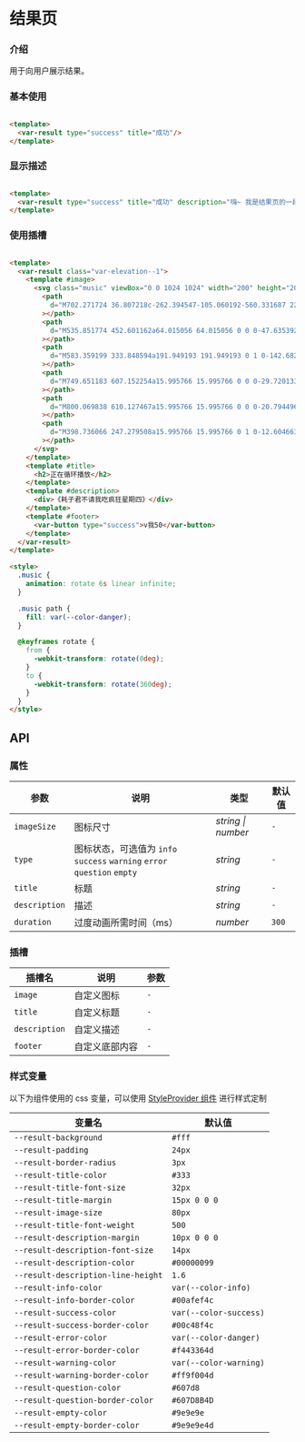 # 结果页

### 介绍

用于向用户展示结果。

### 基本使用

```html

<template>
  <var-result type="success" title="成功"/>
</template>
```

### 显示描述

```html

<template>
  <var-result type="success" title="成功" description="嗨~ 我是结果页的一段描述~"/>
</template>
```

### 使用插槽

```html

<template>
  <var-result class="var-elevation--1">
    <template #image>
      <svg class="music" viewBox="0 0 1024 1024" width="200" height="200">
        <path
          d="M702.271724 36.807218c-262.394547-105.060192-560.331687 22.458056-665.42387 284.884594-105.124175 262.458531 22.458056 560.427662 284.884594 665.487854 262.426539 105.092183 560.363679-22.458056 665.455862-284.884595 105.124175-262.458531-22.490047-560.363679-284.916586-665.487853zM345.534148 927.803382C116.282828 835.987685 4.440431 574.808815 96.224137 345.525504 188.039835 116.274184 449.250696 4.399795 678.534007 96.247484c229.25132 91.783706 341.093717 352.994567 249.310011 582.245887-91.847689 229.283312-353.026558 341.093717-582.30987 249.310011z"
        ></path>
        <path
          d="M535.851774 452.601162a64.015056 64.015056 0 0 0-47.635392 118.784559 64.015056 64.015056 0 0 0 47.635392-118.784559z m-35.734542 89.128409a32.087507 32.087507 0 0 1-17.819283-41.620983 32.087507 32.087507 0 0 1 41.620983-17.819284 32.055515 32.055515 0 0 1-23.8017 59.440267z"
        ></path>
        <path
          d="M583.359199 333.848594a191.949193 191.949193 0 1 0-142.682234 356.38567 191.949193 191.949193 0 0 0 142.682234-356.38567z m-118.880534 296.945403a128.126087 128.126087 0 0 1-71.245142-166.355968 128.126087 128.126087 0 0 1 166.323976-71.245142 128.19007 128.19007 0 0 1 71.309125 166.387959 128.126087 128.126087 0 0 1-166.387959 71.213151z"
        ></path>
        <path
          d="M749.651183 607.152254a15.995766 15.995766 0 0 0-29.720133-11.868858v-0.031992a223.300895 223.300895 0 0 1-119.776297 122.655535 15.995766 15.995766 0 0 0 12.604664 29.400218c0.319915-0.127966 0.447881-0.383898 0.671822-0.479873a255.228444 255.228444 0 0 0 136.155961-139.67503h0.063983zM859.478114 633.897175a15.995766 15.995766 0 0 0-20.794496 8.893646 350.787151 350.787151 0 0 1-188.206184 192.684999 15.995766 15.995766 0 0 0 12.604663 29.400218c0.383898-0.191949 0.671822-0.543856 1.055721-0.703814a382.682709 382.682709 0 0 0 204.265933-209.480553 16.027758 16.027758 0 0 0-8.925637-20.794496z"
        ></path>
        <path
          d="M800.069838 610.127467a15.995766 15.995766 0 0 0-20.794496 8.893646 286.580146 286.580146 0 0 1-153.943253 157.654271h0.063983a15.995766 15.995766 0 0 0 12.540681 29.432209c0.319915-0.159958 0.511865-0.447881 0.863771-0.63983a318.859602 318.859602 0 0 0 170.194952-174.5458 16.027758 16.027758 0 0 0-8.925638-20.794496zM432.327175 285.125491a15.995766 15.995766 0 0 0-21.018437-8.381782c-0.287924 0.095975-0.447881 0.351907-0.671822 0.447882a255.228444 255.228444 0 0 0-136.155961 139.67503h-0.031991a15.995766 15.995766 0 1 0 29.688141 11.90085h0.031992A223.140937 223.140937 0 0 1 423.913402 306.175919a16.027758 16.027758 0 0 0 8.413773-21.050428zM381.940512 167.492627a16.027758 16.027758 0 0 0-21.018437-8.413773c-0.383898 0.159958-0.671822 0.511865-0.991737 0.671822a382.682709 382.682709 0 0 0-204.265934 209.480553 15.995766 15.995766 0 1 0 29.688142 11.932842 350.947109 350.947109 0 0 1 188.206184-192.653008 16.027758 16.027758 0 0 0 8.381782-21.018436z"
        ></path>
        <path
          d="M398.736066 247.279508a15.995766 15.995766 0 1 0-12.604663-29.368226c-0.319915 0.127966-0.511865 0.447881-0.83178 0.575847a318.955576 318.955576 0 0 0-170.194952 174.609783 15.995766 15.995766 0 0 0 29.656151 11.932842 286.804087 286.804087 0 0 1 153.943253-157.654271v-0.095975z"
        ></path>
      </svg>
    </template>
    <template #title>
      <h2>正在循环播放</h2>
    </template>
    <template #description>
      <div>《耗子君不请我吃疯狂星期四》</div>
    </template>
    <template #footer>
      <var-button type="success">v我50</var-button>
    </template>
  </var-result>
</template>

<style>
  .music {
    animation: rotate 6s linear infinite;
  }

  .music path {
    fill: var(--color-danger);
  }

  @keyframes rotate {
    from {
      -webkit-transform: rotate(0deg);
    }
    to {
      -webkit-transform: rotate(360deg);
    }
  }
</style>
```

## API

### 属性

| 参数          | 说明                                                              | 类型     | 默认值     |
|-------------|-----------------------------------------------------------------|--------|---------|
| `imageSize` | 图标尺寸                                                            | _string \| number_ | `-`  |
| `type` | 图标状态，可选值为 `info` `success` `warning` `error` `question` `empty` | _string_  | `-`     |
|`title` | 标题                                                              | _string_  | `-`     |
|`description` | 描述                                                              | _string_  | `-`     |
|`duration`| 过度动画所需时间（ms）                                                    | _number_ | `300`   |

### 插槽

| 插槽名                | 说明      | 参数 |
|--------------------|---------| ---- |
| `image`            | 自定义图标   | `-`  |
| `title`            | 自定义标题   | `-`  |
| `description`      | 自定义描述   | `-`  |
| `footer`           | 自定义底部内容 | `-`  |

### 样式变量

以下为组件使用的 css 变量，可以使用 [StyleProvider 组件](#/zh-CN/style-provider) 进行样式定制

| 变量名                                | 默认值               |
|------------------------------------|-------------------|
|`--result-background`|`#fff`|
|`--result-padding`|`24px`|
|`--result-border-radius`|`3px`|
|`--result-title-color`|`#333`|
|`--result-title-font-size`|`32px`|
|`--result-title-margin`|`15px 0 0 0`|
|`--result-image-size`|`80px`|
|`--result-title-font-weight`|`500`|
|`--result-description-margin`|`10px 0 0 0`|
|`--result-description-font-size`|`14px`|
|`--result-description-color`|`#00000099`|
|`--result-description-line-height`|`1.6`|
|`--result-info-color`|`var(--color-info)`|
|`--result-info-border-color`|`#00afef4c`|
|`--result-success-color`|`var(--color-success)`|
|`--result-success-border-color`|`#00c48f4c`|
|`--result-error-color`|`var(--color-danger)`|
|`--result-error-border-color`|`#f443364d`|
|`--result-warning-color`|`var(--color-warning)`|
|`--result-warning-border-color`|`#ff9f004d`|
|`--result-question-color`|`#607d8`|
|`--result-question-border-color`|`#607D8B4D`|
|`--result-empty-color`|`#9e9e9e`|
|`--result-empty-border-color`|`#9e9e9e4d`|

